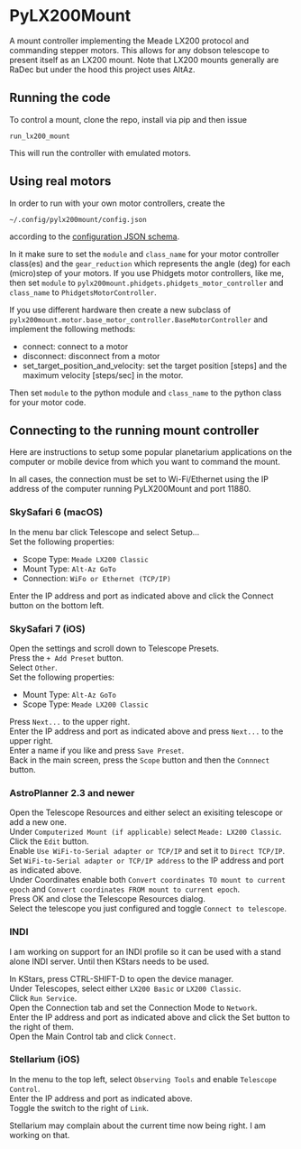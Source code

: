 # PyLX200Mount

A mount controller implementing the Meade LX200 protocol and commanding stepper motors.
This allows for any dobson telescope to present itself as an LX200 mount.
Note that LX200 mounts generally are RaDec but under the hood this project uses AltAz.

## Running the code

To control a mount, clone the repo, install via pip and then issue

```run_lx200_mount```

This will run the controller with emulated motors.

## Using real motors

In order to run with your own motor controllers, create the 

```~/.config/pylx200mount/config.json```

according to the [configuration JSON schema](https://github.com/wvreeven/PyLX200Mount/blob/main/python/pylx200mount/controller/configuration_schema.json).

In it make sure to set the `module` and `class_name` for your motor controller class(es) and the `gear_reduction` which represents the angle (deg) for each (micro)step of your motors.
If you use Phidgets motor controllers, like me, then set `module` to `pylx200mount.phidgets.phidgets_motor_controller` and `class_name` to `PhidgetsMotorController`.

If you use different hardware then create a new subclass of `pylx200mount.motor.base_motor_controller.BaseMotorController` and implement the following methods:

  * connect: connect to a motor
  * disconnect: disconnect from a motor
  * set_target_position_and_velocity: set the target position \[steps] and the maximum velocity \[steps/sec] in the motor.

Then set `module` to the python module and `class_name` to the python class for your motor code.

## Connecting to the running mount controller

Here are instructions to setup some popular planetarium applications on the computer or mobile device from which you want to command the mount.

In all cases, the connection must be set to Wi-Fi/Ethernet using the IP address of the computer running PyLX200Mount and port 11880.

### SkySafari 6 (macOS)

In the menu bar click Telescope and select Setup...  
Set the following properties:
  * Scope Type: `Meade LX200 Classic` 
  * Mount Type: `Alt-Az GoTo`
  * Connection: `WiFo or Ethernet (TCP/IP)`

Enter the IP address and port as indicated above and click the Connect button on the bottom left.

### SkySafari 7 (iOS)

Open the settings and scroll down to Telescope Presets.  
Press the `+ Add Preset` button.  
Select `Other`.  
Set the following properties:
  * Mount Type: `Alt-Az GoTo`
  * Scope Type: `Meade LX200 Classic`

Press `Next...` to the upper right.  
Enter the IP address and port as indicated above and press `Next...` to the upper right.  
Enter a name if you like and press `Save Preset`.  
Back in the main screen, press the `Scope` button and then the `Connnect` button.  

### AstroPlanner 2.3 and newer

Open the Telescope Resources and either select an exisiting telescope or add a new one.  
Under `Computerized Mount (if applicable)` select `Meade: LX200 Classic`.  
Click the `Edit` button.  
Enable `Use WiFi-to-Serial adapter or TCP/IP` and set it to `Direct TCP/IP`.  
Set `WiFi-to-Serial adapter or TCP/IP address` to the IP address and port as indicated above.  
Under Coordinates enable both `Convert coordinates TO mount to current epoch` and `Convert coordinates FROM mount to current epoch`.  
Press OK and close the Telescope Resources dialog.  
Select the telescope you just configured and toggle `Connect to telescope`.

### INDI

I am working on support for an INDI profile so it can be used with a stand alone INDI server.
Until then KStars needs to be used.

In KStars, press CTRL-SHIFT-D to open the device manager.  
Under Telescopes, select either `LX200 Basic` or `LX200 Classic`.  
Click `Run Service`.  
Open the Connection tab and set the Connection Mode to `Network`.  
Enter the IP address and port as indicated above and click the Set button to the right of them.  
Open the Main Control tab and click `Connect`.

### Stellarium (iOS)

In the menu to the top left, select `Observing Tools` and enable `Telescope Control`.  
Enter the IP address and port as indicated above.  
Toggle the switch to the right of `Link`.

Stellarium may complain about the current time now being right. I am working on that.